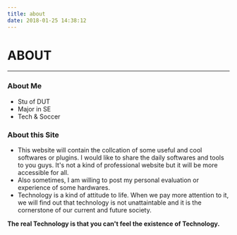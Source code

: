 ```yaml
---
title: about
date: 2018-01-25 14:38:12
---
```


# ABOUT

---



### About Me

- Stu of DUT
- Major in SE
- Tech & Soccer

###  About this Site

- This website will contain the collcation of some useful and cool softwares or plugins. I would like to share the daily softwares and tools to you guys. It's not a kind of professional website but it will be more accessible for all.
- Also sometimes, I am willing to post my personal evaluation or experience of some hardwares.
- Technology is a kind of attitude to life. When we pay more attention to it, we will find out that technology is not unattaintable and it is the cornerstone of our current and future society. 



**The real Technology is that you can't feel the existence of Technology.**

